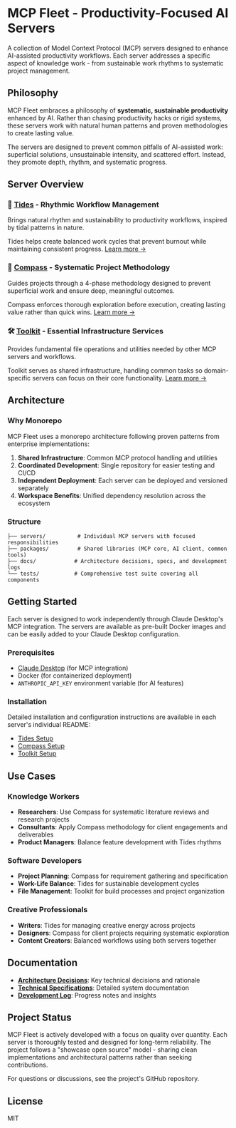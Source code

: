 # MCP Fleet - Productivity-Focused AI Servers

A collection of Model Context Protocol (MCP) servers designed to enhance AI-assisted productivity workflows. Each server addresses a specific aspect of knowledge work - from sustainable work rhythms to systematic project management.

## Philosophy

MCP Fleet embraces a philosophy of **systematic, sustainable productivity** enhanced by AI. Rather than chasing productivity hacks or rigid systems, these servers work with natural human patterns and proven methodologies to create lasting value.

The servers are designed to prevent common pitfalls of AI-assisted work: superficial solutions, unsustainable intensity, and scattered effort. Instead, they promote depth, rhythm, and systematic progress.

## Server Overview

### 🌊 [Tides](./servers/tides/) - Rhythmic Workflow Management
Brings natural rhythm and sustainability to productivity workflows, inspired by tidal patterns in nature.

Tides helps create balanced work cycles that prevent burnout while maintaining consistent progress. [Learn more →](./servers/tides/)

### 🧭 [Compass](./servers/compass/) - Systematic Project Methodology  
Guides projects through a 4-phase methodology designed to prevent superficial work and ensure deep, meaningful outcomes.

Compass enforces thorough exploration before execution, creating lasting value rather than quick wins. [Learn more →](./servers/compass/)

### 🛠️ [Toolkit](./servers/toolkit/) - Essential Infrastructure Services
Provides fundamental file operations and utilities needed by other MCP servers and workflows.

Toolkit serves as shared infrastructure, handling common tasks so domain-specific servers can focus on their core functionality. [Learn more →](./servers/toolkit/)

## Architecture

### Why Monorepo
MCP Fleet uses a monorepo architecture following proven patterns from enterprise implementations:

1. **Shared Infrastructure**: Common MCP protocol handling and utilities
2. **Coordinated Development**: Single repository for easier testing and CI/CD  
3. **Independent Deployment**: Each server can be deployed and versioned separately
4. **Workspace Benefits**: Unified dependency resolution across the ecosystem

### Structure
```
├── servers/          # Individual MCP servers with focused responsibilities
├── packages/         # Shared libraries (MCP core, AI client, common tools)
├── docs/            # Architecture decisions, specs, and development logs
└── tests/           # Comprehensive test suite covering all components
```

## Getting Started

Each server is designed to work independently through Claude Desktop's MCP integration. The servers are available as pre-built Docker images and can be easily added to your Claude Desktop configuration.

### Prerequisites
- [Claude Desktop](https://claude.ai/download) (for MCP integration)
- Docker (for containerized deployment)
- `ANTHROPIC_API_KEY` environment variable (for AI features)

### Installation
Detailed installation and configuration instructions are available in each server's individual README:
- [Tides Setup](./servers/tides/#getting-started)
- [Compass Setup](./servers/compass/#getting-started)  
- [Toolkit Setup](./servers/toolkit/#getting-started)

## Use Cases

### Knowledge Workers
- **Researchers**: Use Compass for systematic literature reviews and research projects
- **Consultants**: Apply Compass methodology for client engagements and deliverables
- **Product Managers**: Balance feature development with Tides rhythms

### Software Developers  
- **Project Planning**: Compass for requirement gathering and specification
- **Work-Life Balance**: Tides for sustainable development cycles
- **File Management**: Toolkit for build processes and project organization

### Creative Professionals
- **Writers**: Tides for managing creative energy across projects
- **Designers**: Compass for client projects requiring systematic exploration
- **Content Creators**: Balanced workflows using both servers together

## Documentation

- **[Architecture Decisions](./docs/adr/)**: Key technical decisions and rationale
- **[Technical Specifications](./docs/specs/)**: Detailed system documentation  
- **[Development Log](./docs/devlog/)**: Progress notes and insights

## Project Status

MCP Fleet is actively developed with a focus on quality over quantity. Each server is thoroughly tested and designed for long-term reliability. The project follows a "showcase open source" model - sharing clean implementations and architectural patterns rather than seeking contributions.

For questions or discussions, see the project's GitHub repository.

## License

MIT